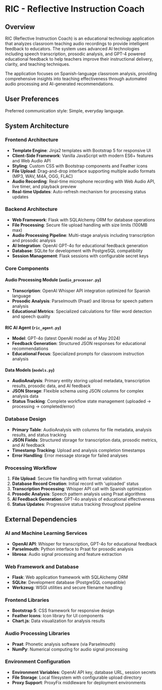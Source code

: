 # RIC - Reflective Instruction Coach

## Overview

RIC (Reflective Instruction Coach) is an educational technology application that analyzes classroom teaching audio recordings to provide intelligent feedback to educators. The system uses advanced AI technologies including speech transcription, prosodic analysis, and GPT-4 powered educational feedback to help teachers improve their instructional delivery, clarity, and teaching techniques.

The application focuses on Spanish-language classroom analysis, providing comprehensive insights into teaching effectiveness through automated audio processing and AI-generated recommendations.

## User Preferences

Preferred communication style: Simple, everyday language.

## System Architecture

### Frontend Architecture
- **Template Engine**: Jinja2 templates with Bootstrap 5 for responsive UI
- **Client-Side Framework**: Vanilla JavaScript with modern ES6+ features and Web Audio API
- **Styling**: Custom CSS with Bootstrap components and Feather icons
- **File Upload**: Drag-and-drop interface supporting multiple audio formats (MP3, WAV, M4A, OGG, FLAC)
- **Audio Recording**: Real-time microphone recording with Web Audio API, live timer, and playback preview
- **Real-time Updates**: Auto-refresh mechanism for processing status updates

### Backend Architecture
- **Web Framework**: Flask with SQLAlchemy ORM for database operations
- **File Processing**: Secure file upload handling with size limits (100MB max)
- **Audio Processing Pipeline**: Multi-stage analysis including transcription and prosodic analysis
- **AI Integration**: OpenAI GPT-4o for educational feedback generation
- **Database**: SQLite for development with PostgreSQL compatibility
- **Session Management**: Flask sessions with configurable secret keys

### Core Components

#### Audio Processing Module (`audio_processor.py`)
- **Transcription**: OpenAI Whisper API integration optimized for Spanish language
- **Prosodic Analysis**: Parselmouth (Praat) and librosa for speech pattern analysis
- **Educational Metrics**: Specialized calculations for filler word detection and speech quality

#### RIC AI Agent (`ric_agent.py`)
- **Model**: GPT-4o (latest OpenAI model as of May 2024)
- **Feedback Generation**: Structured JSON responses for educational recommendations
- **Educational Focus**: Specialized prompts for classroom instruction analysis

#### Data Models (`models.py`)
- **AudioAnalysis**: Primary entity storing upload metadata, transcription results, prosodic data, and AI feedback
- **JSON Storage**: Flexible schema using JSON columns for complex analysis data
- **Status Tracking**: Complete workflow state management (uploaded → processing → completed/error)

### Database Design
- **Primary Table**: AudioAnalysis with columns for file metadata, analysis results, and status tracking
- **JSON Fields**: Structured storage for transcription data, prosodic metrics, and AI feedback
- **Timestamp Tracking**: Upload and analysis completion timestamps
- **Error Handling**: Error message storage for failed analyses

### Processing Workflow
1. **File Upload**: Secure file handling with format validation
2. **Database Record Creation**: Initial record with 'uploaded' status
3. **Transcription Processing**: Whisper API call with Spanish optimization
4. **Prosodic Analysis**: Speech pattern analysis using Praat algorithms
5. **AI Feedback Generation**: GPT-4o analysis of educational effectiveness
6. **Status Updates**: Progressive status tracking throughout pipeline

## External Dependencies

### AI and Machine Learning Services
- **OpenAI API**: Whisper for transcription, GPT-4o for educational feedback
- **Parselmouth**: Python interface to Praat for prosodic analysis
- **librosa**: Audio signal processing and feature extraction

### Web Framework and Database
- **Flask**: Web application framework with SQLAlchemy ORM
- **SQLite**: Development database (PostgreSQL compatible)
- **Werkzeug**: WSGI utilities and secure filename handling

### Frontend Libraries
- **Bootstrap 5**: CSS framework for responsive design
- **Feather Icons**: Icon library for UI components
- **Chart.js**: Data visualization for analysis results

### Audio Processing Libraries
- **Praat**: Phonetic analysis software (via Parselmouth)
- **NumPy**: Numerical computing for audio signal processing

### Environment Configuration
- **Environment Variables**: OpenAI API key, database URL, session secrets
- **File Storage**: Local filesystem with configurable upload directory
- **Proxy Support**: ProxyFix middleware for deployment environments
